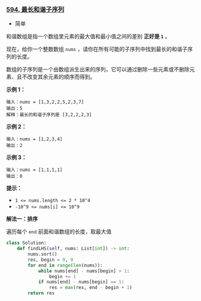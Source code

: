 ### [594. 最长和谐子序列](https://leetcode.cn/problems/longest-harmonious-subsequence/)

- 简单

和谐数组是指一个数组里元素的最大值和最小值之间的差别 **正好是 `1`** 。

现在，给你一个整数数组 `nums` ，请你在所有可能的子序列中找到最长的和谐子序列的长度。

数组的子序列是一个由数组派生出来的序列，它可以通过删除一些元素或不删除元素、且不改变其余元素的顺序而得到。

**示例 1：**

```
输入：nums = [1,3,2,2,5,2,3,7]
输出：5
解释：最长的和谐子序列是 [3,2,2,2,3]
```

**示例 2：**

```
输入：nums = [1,2,3,4]
输出：2
```

**示例 3：**

```
输入：nums = [1,1,1,1]
输出：0
```

**提示：**

- `1 <= nums.length <= 2 * 10^4`
- `-10^9 <= nums[i] <= 10^9`

**解法一：排序**

遍历每个 `end` 前面和谐数组的长度，取最大值

```python
class Solution:
    def findLHS(self, nums: List[int]) -> int:
        nums.sort()
        res, begin = 0, 0
        for end in range(len(nums)):
            while nums[end] - nums[begin] > 1:
                begin += 1
            if nums[end] - nums[begin] == 1:
                res = max(res, end - begin + 1)
        return res
```

